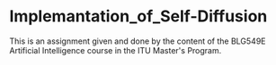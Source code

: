 # Implemantation_of_Self-Diffusion
This is an assignment given and done by the content of the BLG549E Artificial Intelligence course in the ITU Master's Program. 
